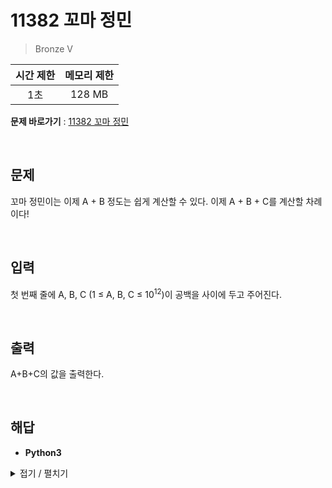 # 11382 꼬마 정민
> Bronze V

|시간 제한|메모리 제한|
|:---:|:---:|
|1초|128 MB|

**문제 바로가기** : [11382 꼬마 정민](https://www.acmicpc.net/problem/11382 "11382 꼬마 정민")

</br>

## 문제
꼬마 정민이는 이제 A + B 정도는 쉽게 계산할 수 있다. 이제 A + B + C를 계산할 차례이다!

</br>

## 입력
첫 번째 줄에 A, B, C (1 ≤ A, B, C ≤ 10<sup>12</sup>)이 공백을 사이에 두고 주어진다.

</br>

## 출력
A+B+C의 값을 출력한다.

</br>

## 해답
- **Python3**
<details>
<summary>접기 / 펼치기</summary>
<div markdown="1">

```py
a, b, c = input().split()
a = int(a)
b = int(b)
c = int(c)

print(a + b + c)
```

</div>
</details>